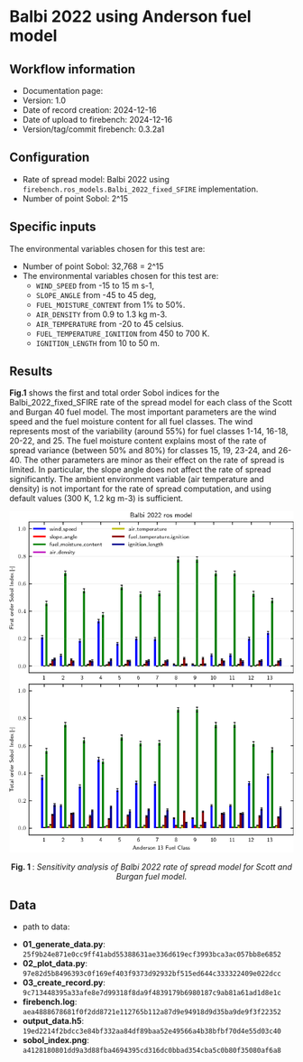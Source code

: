 # Balbi 2022 using Anderson fuel model

## Workflow information

- Documentation page:
- Version: 1.0
- Date of record creation: 2024-12-16
- Date of upload to firebench: 2024-12-16
- Version/tag/commit firebench: 0.3.2a1

## Configuration

- Rate of spread model: Balbi 2022 using `firebench.ros_models.Balbi_2022_fixed_SFIRE` implementation.
- Number of point Sobol: 2^15

## Specific inputs
<!-- Add specific input details for the model/data you are using -->
The environmental variables chosen for this test are:
- Number of point Sobol: 32,768 = 2^15
- The environmental variables chosen for this test are:
  - `WIND_SPEED` from -15 to 15 m s-1,
  - `SLOPE_ANGLE` from -45 to 45 deg,
  - `FUEL_MOISTURE_CONTENT` from 1% to 50%.
  - `AIR_DENSITY` from 0.9 to 1.3 kg m-3.
  - `AIR_TEMPERATURE` from -20 to 45 celsius.
  - `FUEL_TEMPERATURE_IGNITION` from 450 to 700 K.
  - `IGNITION_LENGTH` from 10 to 50 m.
  
## Results

<!-- Fill in with your results -->
**Fig.1** shows the first and total order Sobol indices for the Balbi_2022_fixed_SFIRE rate of the spread model for each class of the Scott and Burgan 40 fuel model.
The most important parameters are the wind speed and the fuel moisture content for all fuel classes.
The wind represents most of the variability (around 55%) for fuel classes 1-14, 16-18, 20-22, and 25.
The fuel moisture content explains most of the rate of spread variance (between 50% and 80%) for classes 15, 19, 23-24, and 26-40.
The other parameters are minor as their effect on the rate of spread is limited.
In particular, the slope angle does not affect the rate of spread significantly.
The ambient environment variable (air temperature and density) is not important for the rate of spread computation, and using default values (300 K, 1.2 kg m-3) is sufficient.

![blockdiagram](../../../../_static/workflow/rate_of_spread/sensitivity/Balbi_2022_A13.png)
<p style="text-align: center;">
    <strong>
        Fig. 1
    </strong>
    :
    <em>
        Sensitivity analysis of Balbi 2022 rate of spread model for Scott and Burgan fuel model. 
    </em>
</p>

## Data
<!-- Add path or source of the record used for the test and its record -->
- path to data:
<!-- firebench-hash-list -->
- **01_generate_data.py**: `25f9b24e871e0cc9ff41abd55388631ae336d619ecf3993bca3ac057bb8e6852`
- **02_plot_data.py**: `97e82d5b8496393c0f169ef403f9373d92932bf515ed644c333322409e022dcc`
- **03_create_record.py**: `9c713448395a33afe8e7d99318f8da9f4839179b6980187c9ab81a61ad1d8e1c`
- **firebench.log**: `aea4888678681f0f2dd8721e112765b112a87d9e94918d9d35ba9de9f3f22352`
- **output_data.h5**: `19ed2214f2bdcc3e84bf332aa84df89baa52e49566a4b38bfbf70d4e55d03c40`
- **sobol_index.png**: `a4128180801dd9a3d88fba4694395cd316dc0bbad354cba5c0b80f35080af6a8`
<!-- end of firebench-hash-list -->
